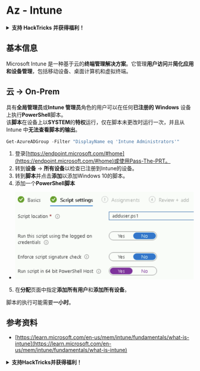 # Az - Intune

<details>

<summary><strong>支持 HackTricks 并获得福利！</strong></summary>

* 如果您想在 HackTricks 中看到您的公司广告，或者如果您想访问 PEASS 的最新版本或下载 HackTricks 的 PDF，请查看[**订阅计划**](https://github.com/sponsors/carlospolop)！
* 获取[**官方 PEASS 和 HackTricks 商品**](https://peass.creator-spring.com)
* 发现[**PEASS 家族**](https://opensea.io/collection/the-peass-family)，我们的独家[**NFT**](https://opensea.io/collection/the-peass-family)收藏品
* **加入** 💬 [**Discord 群组**](https://discord.gg/hRep4RUj7f) 或 [**Telegram 群组**](https://t.me/peass) 或 **关注**我的 **Twitter** 🐦 [**@carlospolopm**](https://twitter.com/carlospolopm)**。**
* 通过向 [**HackTricks**](https://github.com/carlospolop/hacktricks) 和 [**HackTricks Cloud**](https://github.com/carlospolop/hacktricks-cloud) github 仓库提交 PR 来**分享您的黑客技巧**。

</details>

## 基本信息

Microsoft Intune 是一种基于云的**终端管理解决方案**。它管理**用户访问**并**简化应用和设备管理**，包括移动设备、桌面计算机和虚拟终端。

## 云 -> On-Prem

具有**全局管理员**或**Intune 管理员**角色的用户可以在任何**已注册的 Windows** 设备上执行**PowerShell**脚本。\
该**脚本**在设备上以**SYSTEM**的**特权**运行，仅在脚本未更改时运行一次，并且从 Intune 中**无法查看脚本的输出**。
```powershell
Get-AzureADGroup -Filter "DisplayName eq 'Intune Administrators'"
```
1. 登录[https://endpoint.microsoft.com/#home](https://endpoint.microsoft.com/#home)或使用Pass-The-PRT。
2. 转到**设备** -> **所有设备**以检查已注册到Intune的设备。
3. 转到**脚本**并点击**添加**以添加Windows 10的脚本。
4. 添加一个**PowerShell脚本**
* ****![](<../../.gitbook/assets/image (2) (1) (2).png>)****
5. 在**分配**页面中指定**添加所有用户**和**添加所有设备**。

脚本的执行可能需要**一小时**。

## 参考资料

* [https://learn.microsoft.com/en-us/mem/intune/fundamentals/what-is-intune](https://learn.microsoft.com/en-us/mem/intune/fundamentals/what-is-intune)

<details>

<summary><strong>支持HackTricks并获得福利！</strong></summary>

* 如果您想在HackTricks中看到您的**公司广告**，或者如果您想访问**PEASS的最新版本或下载PDF格式的HackTricks**，请查看[**订阅计划**](https://github.com/sponsors/carlospolop)！
* 获取[**官方PEASS和HackTricks周边产品**](https://peass.creator-spring.com)
* 发现我们的独家[**NFTs**](https://opensea.io/collection/the-peass-family)收藏品[**The PEASS Family**](https://opensea.io/collection/the-peass-family)
* **加入** 💬 [**Discord群组**](https://discord.gg/hRep4RUj7f) 或 [**Telegram群组**](https://t.me/peass) 或 **关注**我的 **Twitter** 🐦 [**@carlospolopm**](https://twitter.com/carlospolopm)**。**
* **通过向** [**HackTricks**](https://github.com/carlospolop/hacktricks) **和** [**HackTricks Cloud**](https://github.com/carlospolop/hacktricks-cloud) **github仓库提交PR来分享您的黑客技巧。**

</details>
